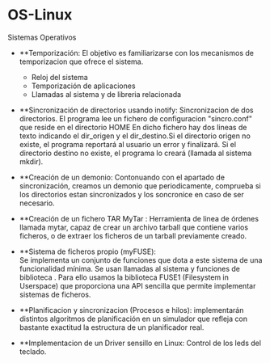 # OS-Linux
Sistemas Operativos

- **Temporización:
  El objetivo es familiarizarse con los mecanismos de temporizacion que ofrece el sistema. 
  - Reloj del sistema
  - Temporización de aplicaciones
  - Llamadas al sistema y de libreria relacionada
 
- **Sincronización de directorios usando inotify:
  Sincronizacion de dos directorios. El programa lee un fichero de configuracion "sincro.conf" que reside en el directorio HOME
  En dicho fichero hay dos lineas de texto indicando el dir_origen y el dir_destino.Si el directorio origen no existe,
  el programa reportará al usuario un error y finalizará. Si el directorio destino no existe, el programa lo creará (llamada al sistema mkdir).

-  **Creación de un demonio:
  Contonuando con el apartado de sincronización, creamos un demonio que periodicamente, comprueba si los directorios estan sincronizados 
  y los soncronice en caso de ser necesario.
  
- **Creación de un fichero TAR MyTar : 
Herramienta de linea de órdenes llamada mytar, capaz de crear un archivo tarball que contiene varios ficheros, o de extraer los ficheros de un tarball previamente creado.

- **Sistema de ficheros propio (myFUSE):  
Se implementa un conjunto de funciones que dota a este sistema de una funcionalidad mínima. Se usan llamadas al sistema y funciones de biblioteca .
Para ello usamos la biblioteca FUSE1 (Filesystem in Userspace) que proporciona una API sencilla que permite implementar sistemas de ficheros.

- **Planificacion y sincronizacion (Procesos e hilos): 
implementarán distintos algoritmos de planificación en un simulador que refleja con bastante exactitud la estructura de un planificador real.

- **Implementacion de un Driver sensillo en Linux: Control de los leds del teclado.

  
